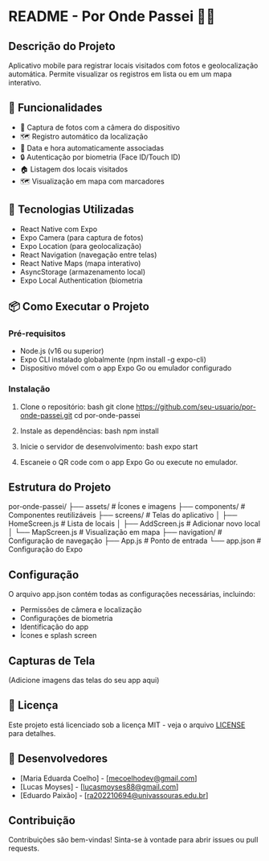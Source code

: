 # README - Por Onde Passei 📍📱

## Descrição do Projeto
Aplicativo mobile para registrar locais visitados com fotos e geolocalização automática. Permite visualizar os registros em lista ou em um mapa interativo.

## 📌 Funcionalidades

- 📸 Captura de fotos com a câmera do dispositivo
- 🗺️ Registro automático da localização
- 📅 Data e hora automaticamente associadas
- 🔒 Autenticação por biometria (Face ID/Touch ID)
- 🏠 Listagem dos locais visitados
- 🗺️ Visualização em mapa com marcadores

## 🚀 Tecnologias Utilizadas

- React Native com Expo
- Expo Camera (para captura de fotos)
- Expo Location (para geolocalização)
- React Navigation (navegação entre telas)
- React Native Maps (mapa interativo)
- AsyncStorage (armazenamento local)
- Expo Local Authentication (biometria

## 📦 Como Executar o Projeto

### Pré-requisitos
- Node.js (v16 ou superior)
- Expo CLI instalado globalmente (npm install -g expo-cli)
- Dispositivo móvel com o app Expo Go ou emulador configurado

### Instalação
1. Clone o repositório:
   bash
   git clone https://github.com/seu-usuario/por-onde-passei.git
   cd por-onde-passei
   

2. Instale as dependências:
   bash
   npm install
   

3. Inicie o servidor de desenvolvimento:
   bash
   expo start
   

4. Escaneie o QR code com o app Expo Go ou execute no emulador.

## Estrutura do Projeto

por-onde-passei/
├── assets/            # Ícones e imagens
├── components/        # Componentes reutilizáveis
├── screens/           # Telas do aplicativo
│   ├── HomeScreen.js  # Lista de locais
│   ├── AddScreen.js   # Adicionar novo local
│   └── MapScreen.js   # Visualização em mapa
├── navigation/        # Configuração de navegação
├── App.js             # Ponto de entrada
└── app.json           # Configuração do Expo


## Configuração
O arquivo app.json contém todas as configurações necessárias, incluindo:
- Permissões de câmera e localização
- Configurações de biometria
- Identificação do app
- Ícones e splash screen

## Capturas de Tela
(Adicione imagens das telas do seu app aqui)

## 📄 Licença
Este projeto está licenciado sob a licença MIT - veja o arquivo [LICENSE](LICENSE) para detalhes.

## 👥 Desenvolvedores
- [Maria Eduarda Coelho] - [mecoelhodev@gmail.com]
- [Lucas Moyses] - [lucasmoyses88@gmail.com]
- [Eduardo Paixão] - [ra202210694@univassouras.edu.br]

## Contribuição
Contribuições são bem-vindas! Sinta-se à vontade para abrir issues ou pull requests.
